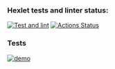 ### Hexlet tests and linter status:

[![Test and lint](https://github.com/ArtemRakov/frontend-testing-react-project-lvl2/actions/workflows/test-and-lint.yml/badge.svg)](https://github.com/ArtemRakov/frontend-testing-react-project-lvl2/actions/workflows/test-and-lint.yml)
[![Actions Status](https://github.com/ArtemRakov/frontend-testing-react-project-lvl2/workflows/hexlet-check/badge.svg)](https://github.com/ArtemRakov/frontend-testing-react-project-lvl2/actions)

### Tests
[![demo](https://asciinema.org/a/kxmmnNx3L4wE8YSyqae1xJ8N7.svg)](https://asciinema.org/a/kxmmnNx3L4wE8YSyqae1xJ8N7)
